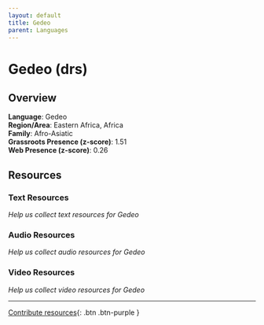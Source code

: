 ```yaml
---
layout: default
title: Gedeo
parent: Languages
---
```


# Gedeo (drs)

## Overview

**Language**: Gedeo  
**Region/Area**: Eastern Africa, Africa  
**Family**: Afro-Asiatic  
**Grassroots Presence (z-score)**: 1.51  
**Web Presence (z-score)**: 0.26  

## Resources

### Text Resources
*Help us collect text resources for Gedeo*

### Audio Resources
*Help us collect audio resources for Gedeo*

### Video Resources
*Help us collect video resources for Gedeo*

---

[Contribute resources](https://forms.office.com/e/1SfLJx3u1r){: .btn .btn-purple }
